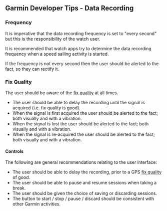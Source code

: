 ## Garmin Developer Tips - Data Recording

### Frequency

It is imperative that the data recording frequency is set to "every second" but this is the responsibility of the watch user.

It is recommended that watch apps try to determine the data recording frequency when a speed sailing activity is started.

If the frequency is not every second then the user should be alerted to the fact, so they can rectify it.



### Fix Quality

The user should be aware of the [fix quality](fix-quality.md) at all times.

- The user should be able to delay the recording until the signal is acquired (i.e. fix quality is good).
- When the signal is first acquired the user should be alerted to the fact; both visually and with a vibration.
- When the signal is lost the user should be alerted to the fact; both visually and with a vibration.
- When the signal is re-acquired the user should be alerted to the fact; both visually and with a vibration.



#### Controls

The following are general recommendations relating to the user interface:

- The user should be able to delay the recording, prior to a GPS [fix quality](fix-quality.md) of good.
- The user should be able to pause and resume sessions when taking a break.
- The user should be given the choice of saving or discarding sessions.
- The button to start / stop / pause / discard should be consistent with other Garmin activities.
